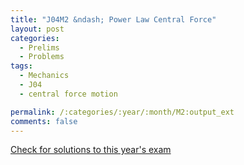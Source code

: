 ```yaml
---
title: "J04M2 &ndash; Power Law Central Force"
layout: post
categories:
  - Prelims
  - Problems
tags:
  - Mechanics
  - J04
  - central force motion

permalink: /:categories/:year/:month/M2:output_ext
comments: false
---
```

<object data="2004J2M.pdf" type="application/pdf" width="100%" height="500"></object>
<div class="message"><a href='https://princetonprelim.com/prelim/12/'>Check for solutions to this year's exam</a></div>